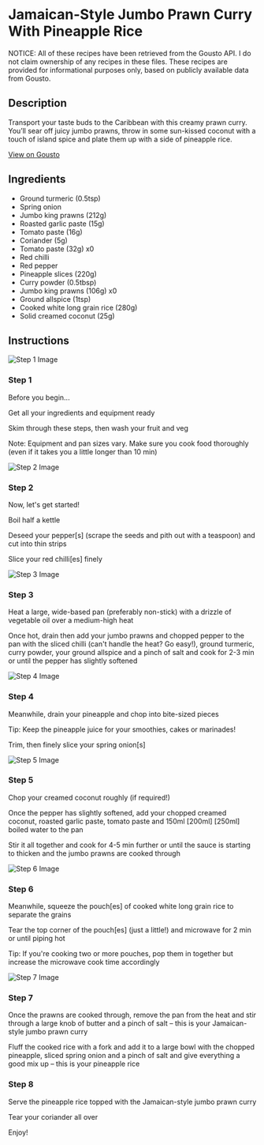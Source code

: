 # Jamaican-Style Jumbo Prawn Curry With Pineapple Rice

NOTICE: All of these recipes have been retrieved from the Gousto API. I do not claim ownership of any recipes in these files. These recipes are provided for informational purposes only, based on publicly available data from Gousto.

## Description

Transport your taste buds to the Caribbean with this creamy prawn curry. You’ll sear off juicy jumbo prawns, throw in some sun-kissed coconut with a touch of island spice and plate them up with a side of pineapple rice.

[View on Gousto](https://www.gousto.co.uk/recipes/cookbook/jamaican-inspired-jumbo-prawn-curry-with-pineapple-rice)

## Ingredients

- Ground turmeric (0.5tsp)
- Spring onion
- Jumbo king prawns (212g)
- Roasted garlic paste (15g)
- Tomato paste (16g)
- Coriander (5g)
- Tomato paste (32g) x0
- Red chilli
- Red pepper
- Pineapple slices (220g)
- Curry powder (0.5tbsp)
- Jumbo king prawns (106g) x0
- Ground allspice (1tsp)
- Cooked white long grain rice (280g)
- Solid creamed coconut (25g)

## Instructions

![Step 1 Image](https://production-media.gousto.co.uk/cms/recipe-step-image/Step-1-1705678170915-x200.jpg)

### Step 1

Before you begin...

Get all your ingredients and equipment ready

Skim through these steps, then wash your fruit and veg

Note: Equipment and pan sizes vary. Make sure you cook food thoroughly (even if it takes you a little longer than 10 min)

![Step 2 Image](https://production-media.gousto.co.uk/cms/recipe-step-image/Step-2-1705678174348-x200.jpg)

### Step 2

Now, let's get started!

Boil half a kettle

Deseed your pepper[s] (scrape the seeds and pith out with a teaspoon) and cut into thin strips

Slice your red chilli[es] finely

![Step 3 Image](https://production-media.gousto.co.uk/cms/recipe-step-image/Step-3-1705678178195-x200.jpg)

### Step 3

Heat a large, wide-based pan (preferably non-stick) with a drizzle of vegetable oil over a medium-high heat

Once hot, drain then add your jumbo prawns and chopped pepper to the pan with the sliced chilli (can't handle the heat? Go easy!), ground turmeric, curry powder, your ground allspice and a pinch of salt and cook for 2-3 min or until the pepper has slightly softened

![Step 4 Image](https://production-media.gousto.co.uk/cms/recipe-step-image/Step-4-1705678182068-x200.jpg)

### Step 4

Meanwhile, drain your pineapple and chop into bite-sized pieces

Tip: Keep the pineapple juice for your smoothies, cakes or marinades!

Trim, then finely slice your spring onion[s]

![Step 5 Image](https://production-media.gousto.co.uk/cms/recipe-step-image/Step-5-1705678187144-x200.jpg)

### Step 5

Chop your creamed coconut roughly (if required!)

Once the pepper has slightly softened, add your chopped creamed coconut, roasted garlic paste, tomato paste and 150ml<span class="text-purple"> [200ml]<span class="text-danger"> </span>[250ml] </span>boiled water to the pan

Stir it all together and cook for 4-5 min further or until the sauce is starting to thicken and the jumbo prawns are cooked through

![Step 6 Image](https://production-media.gousto.co.uk/cms/recipe-step-image/Step-6-1705678194064-x200.jpg)

### Step 6

Meanwhile, squeeze the pouch[es] of cooked white long grain rice to separate the grains

Tear the top corner of the pouch[es] (just a little!) and microwave for 2 min or until piping hot

Tip: If you're cooking two or more pouches, pop them in together but increase the microwave cook time accordingly

![Step 7 Image](https://production-media.gousto.co.uk/cms/recipe-step-image/Step-7-1705678199525-x200.jpg)

### Step 7

Once the prawns are cooked through, remove the pan from the heat and stir through a large knob of<span class="text-danger"> </span>butter and a pinch of salt – this is your Jamaican-style jumbo prawn curry

Fluff the cooked rice with a fork and add it to a large bowl with the chopped pineapple, sliced spring onion and a pinch of salt and give everything a good mix up – this is your pineapple rice

### Step 8

Serve the pineapple rice topped with the Jamaican-style jumbo prawn curry

Tear your coriander all over

Enjoy!

